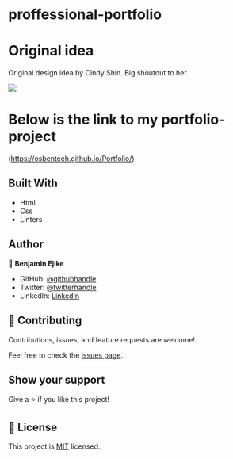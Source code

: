 # proffessional-portfolio

# Original idea
Original design idea by Cindy Shin. Big shoutout to her.

![](https://img.shields.io/badge/Microverse-blueviolet)

# Below is the link to my portfolio-project
(https://osbentech.github.io/Portfolio/)


## Built With

- Html
- Css
- Linters


## Author

👤 **Benjamin Ejike**

- GitHub: [@githubhandle](https://github.com/osbentech)
- Twitter: [@twitterhandle](https://twitter.com/EjikeOsegbo)
- LinkedIn: [LinkedIn](www.linkedin.com/in/benjamin-ejike-632248206)


## 🤝 Contributing

Contributions, issues, and feature requests are welcome!

Feel free to check the [issues page](../../issues/).

## Show your support

Give a ⭐️ if you like this project!


## 📝 License

This project is [MIT](./MIT.md) licensed.